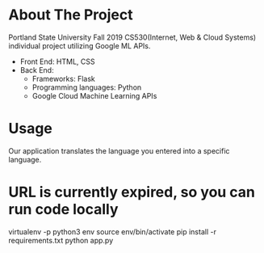 # About The Project
Portland State University Fall 2019 CS530(Internet, Web & Cloud Systems) individual project utilizing Google ML APIs.
- Front End: HTML, CSS
- Back End:
  - Frameworks: Flask
  - Programming languages: Python
  - Google Cloud Machine Learning APIs
# Usage
Our application translates the language you entered into a specific language.
# URL is currently expired, so you can run code locally
virtualenv -p python3 env
source env/bin/activate
pip install -r requirements.txt
python app.py
